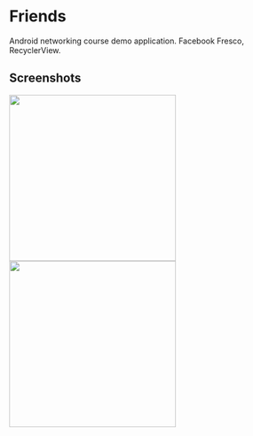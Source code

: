 # Friends

Android networking course demo application. Facebook Fresco, RecyclerView.

## Screenshots

<img src="https://user-images.githubusercontent.com/1444991/29998102-4e633820-8ff0-11e7-8895-88bc73f125e2.png" width="300">
<img src="https://user-images.githubusercontent.com/1444991/29998102-4e633820-8ff0-11e7-8895-88bc73f125e2.png" width="300">
